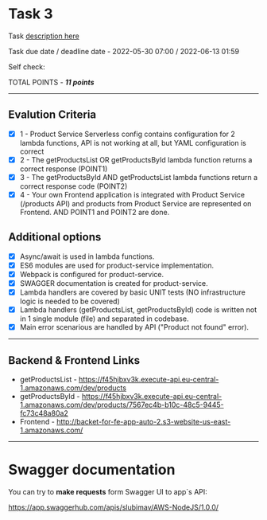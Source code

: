 # __Task 3__

Task [description here](https://github.com/EPAM-JS-Competency-center/cloud-development-course-initial/blob/main/3_serverless_api/task.md)

Task due date / deadline date - 2022-05-30 07:00 / 2022-06-13 01:59

Self check:
 
 TOTAL POINTS - _**11 points**_
 
-----------

## __Evalution Criteria__

- [x] 1 - Product Service Serverless config contains configuration for 2 lambda functions, API is not working at all, but YAML configuration is correct
- [x] 2 - The getProductsList OR getProductsById lambda function returns a correct response (POINT1)
- [x] 3 - The getProductsById AND getProductsList lambda functions return a correct response code (POINT2)
- [x] 4 - Your own Frontend application is integrated with Product Service (/products API) and products from Product Service are represented on Frontend. AND POINT1 and POINT2 are done.

## __Additional options__

- [x] Async/await is used in lambda functions.
- [x] ES6 modules are used for product-service implementation.
- [x] Webpack is configured for product-service.
- [x] SWAGGER documentation is created for product-service.
- [x] Lambda handlers are covered by basic UNIT tests (NO infrastructure logic is needed to be covered)
- [x] Lambda handlers (getProductsList, getProductsById) code is written not in 1 single module (file) and separated in codebase.
- [x] Main error scenarious are handled by API ("Product not found" error).
 
-----------

## __Backend & Frontend Links__

- getProductsList - https://f45hjbxv3k.execute-api.eu-central-1.amazonaws.com/dev/products
- getProductsById - https://f45hjbxv3k.execute-api.eu-central-1.amazonaws.com/dev/products/7567ec4b-b10c-48c5-9445-fc73c48a80a2
- Frontend - http://backet-for-fe-app-auto-2.s3-website-us-east-1.amazonaws.com/
 
-----------

# __Swagger documentation__

You can try to __make requests__ form Swagger UI to app`s API:

https://app.swaggerhub.com/apis/slubimav/AWS-NodeJS/1.0.0/
